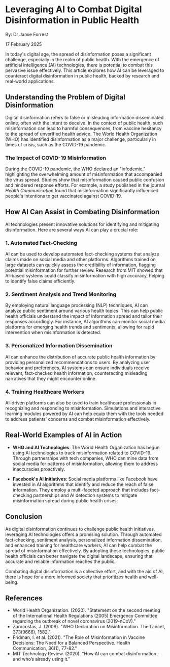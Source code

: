 # Leveraging AI to Combat Digital Disinformation in Public Health

By: Dr Jamie Forrest

17 February 2025



In today's digital age, the spread of disinformation poses a significant challenge, especially in the realm of public health. With the emergence of artificial intelligence (AI) technologies, there is potential to combat this pervasive issue effectively. This article explores how AI can be leveraged to counteract digital disinformation in public health, backed by research and real-world applications.

## Understanding the Problem of Digital Disinformation

Digital disinformation refers to false or misleading information disseminated online, often with the intent to deceive. In the context of public health, such misinformation can lead to harmful consequences, from vaccine hesitancy to the spread of unverified health advice. The World Health Organization (WHO) has identified disinformation as a major challenge, particularly in times of crisis, such as the COVID-19 pandemic.

### The Impact of COVID-19 Misinformation

During the COVID-19 pandemic, the WHO declared an "infodemic," highlighting the overwhelming amount of misinformation that accompanied the virus spread. Studies show that misinformation caused public confusion and hindered response efforts. For example, a study published in the journal *Health Communication* found that misinformation significantly influenced people's intentions to get vaccinated against COVID-19.

## How AI Can Assist in Combating Disinformation

AI technologies present innovative solutions for identifying and mitigating disinformation. Here are several ways AI can play a crucial role:

### 1. **Automated Fact-Checking**

AI can be used to develop automated fact-checking systems that analyze claims made on social media and other platforms. Algorithms trained on large datasets can quickly assess the credibility of information, flagging potential misinformation for further review. Research from MIT showed that AI-based systems could classify misinformation with high accuracy, helping to identify false claims efficiently.

### 2. **Sentiment Analysis and Trend Monitoring**

By employing natural language processing (NLP) techniques, AI can analyze public sentiment around various health topics. This can help public health officials understand the impact of information spread and tailor their responses accordingly. For instance, AI algorithms can monitor social media platforms for emerging health trends and sentiments, allowing for rapid intervention when misinformation is detected.

### 3. **Personalized Information Dissemination**

AI can enhance the distribution of accurate public health information by providing personalized recommendations to users. By analyzing user behavior and preferences, AI systems can ensure individuals receive relevant, fact-checked health information, counteracting misleading narratives that they might encounter online.

### 4. **Training Healthcare Workers**

AI-driven platforms can also be used to train healthcare professionals in recognizing and responding to misinformation. Simulations and interactive learning modules powered by AI can help equip them with the tools needed to address patients' concerns and combat misinformation effectively.

## Real-World Examples of AI in Action

- **WHO and AI Technologies**: The World Health Organization has begun using AI technologies to track misinformation related to COVID-19. Through partnerships with tech companies, WHO can mine data from social media for patterns of misinformation, allowing them to address inaccuracies proactively.

- **Facebook's AI Initiatives**: Social media platforms like Facebook have invested in AI algorithms that identify and reduce the reach of false information. They employ a multi-faceted approach that includes fact-checking partnerships and AI detection systems to mitigate misinformation spread during public health crises.

## Conclusion

As digital disinformation continues to challenge public health initiatives, leveraging AI technologies offers a promising solution. Through automated fact-checking, sentiment analysis, personalized information dissemination, and enhanced training for healthcare workers, AI can help combat the spread of misinformation effectively. By adopting these technologies, public health officials can better navigate the digital landscape, ensuring that accurate and reliable information reaches the public.

Combating digital disinformation is a collective effort, and with the aid of AI, there is hope for a more informed society that prioritizes health and well-being.

## References

- World Health Organization. (2020). "Statement on the second meeting of the International Health Regulations (2005) Emergency Committee regarding the outbreak of novel coronavirus (2019-nCoV)."
- Zarocostas, J. (2009). "WHO Declaration on Misinformation. The Lancet, 373(9666), 1582."
- Fridman, I. et al. (2021). "The Role of Misinformation in Vaccine Decisions: The Need for a Balanced Perspective. Health Communication, 36(1), 77-82."
- MIT Technology Review. (2020). "How AI can combat disinformation - and who’s already using it."